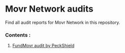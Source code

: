 # Movr Network audits

Find all audit reports for Movr Network in this repository. 

### Contents : 
1. [FundMovr audit by PeckShield](https://github.com/movrnetwork/audits/blob/c0389719231e24cb6d7559ec39298092b6c4c656/fundmovr/FundMovr-Audit-Report-By-PeckShield.pdf)
